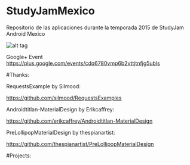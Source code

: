 # StudyJamMexico
Repositorio de las aplicaciones durante la temporada 2015 de StudyJam Android Mexico 



![alt tag](https://lh6.googleusercontent.com/-1zEPpbmmCyI/VNfc8ywrpnI/AAAAAAAAAAA/hFEvz6AhPUU/w940-h235/event_theme.jpg)

Google+ Event
https://plus.google.com/events/cdq6780vmp6b2vttjtnfjg5ubls

#Thanks:

RequestsExample by Silmood: 

https://github.com/silmood/RequestsExamples

Androidtitlan-MaterialDesign by Erikcaffrey:

https://github.com/erikcaffrey/Androidtitlan-MaterialDesign

PreLollipopMaterialDesign by thespianartist:

https://github.com/thespianartist/PreLollipopMaterialDesign


#Projects:
